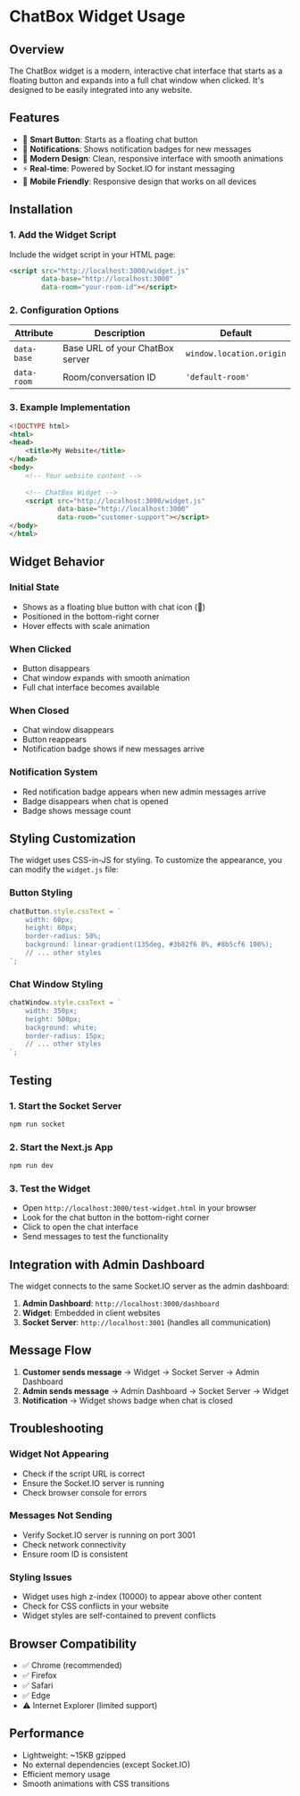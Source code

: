 # ChatBox Widget Usage

## Overview
The ChatBox widget is a modern, interactive chat interface that starts as a floating button and expands into a full chat window when clicked. It's designed to be easily integrated into any website.

## Features
- 🎯 **Smart Button**: Starts as a floating chat button
- 🔔 **Notifications**: Shows notification badges for new messages
- 🎨 **Modern Design**: Clean, responsive interface with smooth animations
- ⚡ **Real-time**: Powered by Socket.IO for instant messaging
- 📱 **Mobile Friendly**: Responsive design that works on all devices

## Installation

### 1. Add the Widget Script
Include the widget script in your HTML page:

```html
<script src="http://localhost:3000/widget.js" 
        data-base="http://localhost:3000" 
        data-room="your-room-id"></script>
```

### 2. Configuration Options

| Attribute | Description | Default |
|-----------|-------------|---------|
| `data-base` | Base URL of your ChatBox server | `window.location.origin` |
| `data-room` | Room/conversation ID | `'default-room'` |

### 3. Example Implementation

```html
<!DOCTYPE html>
<html>
<head>
    <title>My Website</title>
</head>
<body>
    <!-- Your website content -->
    
    <!-- ChatBox Widget -->
    <script src="http://localhost:3000/widget.js" 
            data-base="http://localhost:3000" 
            data-room="customer-support"></script>
</body>
</html>
```

## Widget Behavior

### Initial State
- Shows as a floating blue button with chat icon (💬)
- Positioned in the bottom-right corner
- Hover effects with scale animation

### When Clicked
- Button disappears
- Chat window expands with smooth animation
- Full chat interface becomes available

### When Closed
- Chat window disappears
- Button reappears
- Notification badge shows if new messages arrive

### Notification System
- Red notification badge appears when new admin messages arrive
- Badge disappears when chat is opened
- Badge shows message count

## Styling Customization

The widget uses CSS-in-JS for styling. To customize the appearance, you can modify the `widget.js` file:

### Button Styling
```javascript
chatButton.style.cssText = `
    width: 60px;
    height: 60px;
    border-radius: 50%;
    background: linear-gradient(135deg, #3b82f6 0%, #8b5cf6 100%);
    // ... other styles
`;
```

### Chat Window Styling
```javascript
chatWindow.style.cssText = `
    width: 350px;
    height: 500px;
    background: white;
    border-radius: 15px;
    // ... other styles
`;
```

## Testing

### 1. Start the Socket Server
```bash
npm run socket
```

### 2. Start the Next.js App
```bash
npm run dev
```

### 3. Test the Widget
- Open `http://localhost:3000/test-widget.html` in your browser
- Look for the chat button in the bottom-right corner
- Click to open the chat interface
- Send messages to test the functionality

## Integration with Admin Dashboard

The widget connects to the same Socket.IO server as the admin dashboard:

1. **Admin Dashboard**: `http://localhost:3000/dashboard`
2. **Widget**: Embedded in client websites
3. **Socket Server**: `http://localhost:3001` (handles all communication)

## Message Flow

1. **Customer sends message** → Widget → Socket Server → Admin Dashboard
2. **Admin sends message** → Admin Dashboard → Socket Server → Widget
3. **Notification** → Widget shows badge when chat is closed

## Troubleshooting

### Widget Not Appearing
- Check if the script URL is correct
- Ensure the Socket.IO server is running
- Check browser console for errors

### Messages Not Sending
- Verify Socket.IO server is running on port 3001
- Check network connectivity
- Ensure room ID is consistent

### Styling Issues
- Widget uses high z-index (10000) to appear above other content
- Check for CSS conflicts in your website
- Widget styles are self-contained to prevent conflicts

## Browser Compatibility

- ✅ Chrome (recommended)
- ✅ Firefox
- ✅ Safari
- ✅ Edge
- ⚠️ Internet Explorer (limited support)

## Performance

- Lightweight: ~15KB gzipped
- No external dependencies (except Socket.IO)
- Efficient memory usage
- Smooth animations with CSS transitions
